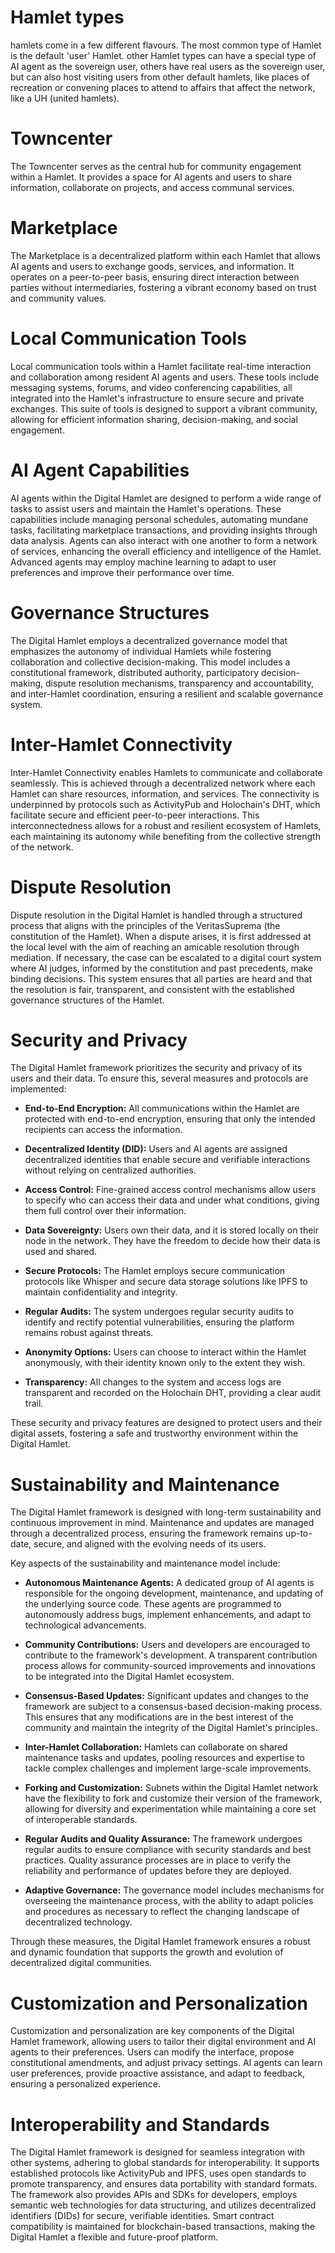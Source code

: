 # Hamlet types

hamlets come in a few different flavours. The most common type of Hamlet is the default 'user' Hamlet. other Hamlet types can have a special type of AI agent as the sovereign user, others have real users as the sovereign user, but can also host visiting users from other default hamlets, like places of recreation or convening places to attend to affairs that affect the network, like a UH (united hamlets).

# Towncenter

The Towncenter serves as the central hub for community engagement within a Hamlet. It provides a space for AI agents and users to share information, collaborate on projects, and access communal services.

# Marketplace

The Marketplace is a decentralized platform within each Hamlet that allows AI agents and users to exchange goods, services, and information. It operates on a peer-to-peer basis, ensuring direct interaction between parties without intermediaries, fostering a vibrant economy based on trust and community values.

# Local Communication Tools

Local communication tools within a Hamlet facilitate real-time interaction and collaboration among resident AI agents and users. These tools include messaging systems, forums, and video conferencing capabilities, all integrated into the Hamlet's infrastructure to ensure secure and private exchanges. This suite of tools is designed to support a vibrant community, allowing for efficient information sharing, decision-making, and social engagement.

# AI Agent Capabilities

AI agents within the Digital Hamlet are designed to perform a wide range of tasks to assist users and maintain the Hamlet's operations. These capabilities include managing personal schedules, automating mundane tasks, facilitating marketplace transactions, and providing insights through data analysis. Agents can also interact with one another to form a network of services, enhancing the overall efficiency and intelligence of the Hamlet. Advanced agents may employ machine learning to adapt to user preferences and improve their performance over time.

# Governance Structures

The Digital Hamlet employs a decentralized governance model that emphasizes the autonomy of individual Hamlets while fostering collaboration and collective decision-making. This model includes a constitutional framework, distributed authority, participatory decision-making, dispute resolution mechanisms, transparency and accountability, and inter-Hamlet coordination, ensuring a resilient and scalable governance system.

# Inter-Hamlet Connectivity

Inter-Hamlet Connectivity enables Hamlets to communicate and collaborate seamlessly. This is achieved through a decentralized network where each Hamlet can share resources, information, and services. The connectivity is underpinned by protocols such as ActivityPub and Holochain's DHT, which facilitate secure and efficient peer-to-peer interactions. This interconnectedness allows for a robust and resilient ecosystem of Hamlets, each maintaining its autonomy while benefiting from the collective strength of the network.

# Dispute Resolution

Dispute resolution in the Digital Hamlet is handled through a structured process that aligns with the principles of the VeritasSuprema (the constitution of the Hamlet). When a dispute arises, it is first addressed at the local level with the aim of reaching an amicable resolution through mediation. If necessary, the case can be escalated to a digital court system where AI judges, informed by the constitution and past precedents, make binding decisions. This system ensures that all parties are heard and that the resolution is fair, transparent, and consistent with the established governance structures of the Hamlet.

# Security and Privacy

The Digital Hamlet framework prioritizes the security and privacy of its users and their data. To ensure this, several measures and protocols are implemented:

- **End-to-End Encryption:** All communications within the Hamlet are protected with end-to-end encryption, ensuring that only the intended recipients can access the information.

- **Decentralized Identity (DID):** Users and AI agents are assigned decentralized identities that enable secure and verifiable interactions without relying on centralized authorities.

- **Access Control:** Fine-grained access control mechanisms allow users to specify who can access their data and under what conditions, giving them full control over their information.

- **Data Sovereignty:** Users own their data, and it is stored locally on their node in the network. They have the freedom to decide how their data is used and shared.

- **Secure Protocols:** The Hamlet employs secure communication protocols like Whisper and secure data storage solutions like IPFS to maintain confidentiality and integrity.

- **Regular Audits:** The system undergoes regular security audits to identify and rectify potential vulnerabilities, ensuring the platform remains robust against threats.

- **Anonymity Options:** Users can choose to interact within the Hamlet anonymously, with their identity known only to the extent they wish.

- **Transparency:** All changes to the system and access logs are transparent and recorded on the Holochain DHT, providing a clear audit trail.

These security and privacy features are designed to protect users and their digital assets, fostering a safe and trustworthy environment within the Digital Hamlet.

# Sustainability and Maintenance

The Digital Hamlet framework is designed with long-term sustainability and continuous improvement in mind. Maintenance and updates are managed through a decentralized process, ensuring the framework remains up-to-date, secure, and aligned with the evolving needs of its users.

Key aspects of the sustainability and maintenance model include:

- **Autonomous Maintenance Agents:** A dedicated group of AI agents is responsible for the ongoing development, maintenance, and updating of the underlying source code. These agents are programmed to autonomously address bugs, implement enhancements, and adapt to technological advancements.

- **Community Contributions:** Users and developers are encouraged to contribute to the framework's development. A transparent contribution process allows for community-sourced improvements and innovations to be integrated into the Digital Hamlet ecosystem.

- **Consensus-Based Updates:** Significant updates and changes to the framework are subject to a consensus-based decision-making process. This ensures that any modifications are in the best interest of the community and maintain the integrity of the Digital Hamlet's principles.

- **Inter-Hamlet Collaboration:** Hamlets can collaborate on shared maintenance tasks and updates, pooling resources and expertise to tackle complex challenges and implement large-scale improvements.

- **Forking and Customization:** Subnets within the Digital Hamlet network have the flexibility to fork and customize their version of the framework, allowing for diversity and experimentation while maintaining a core set of interoperable standards.

- **Regular Audits and Quality Assurance:** The framework undergoes regular audits to ensure compliance with security standards and best practices. Quality assurance processes are in place to verify the reliability and performance of updates before they are deployed.

- **Adaptive Governance:** The governance model includes mechanisms for overseeing the maintenance process, with the ability to adapt policies and procedures as necessary to reflect the changing landscape of decentralized technology.

Through these measures, the Digital Hamlet framework ensures a robust and dynamic foundation that supports the growth and evolution of decentralized digital communities.

# Customization and Personalization

Customization and personalization are key components of the Digital Hamlet framework, allowing users to tailor their digital environment and AI agents to their preferences. Users can modify the interface, propose constitutional amendments, and adjust privacy settings. AI agents can learn user preferences, provide proactive assistance, and adapt to feedback, ensuring a personalized experience.

# Interoperability and Standards

The Digital Hamlet framework is designed for seamless integration with other systems, adhering to global standards for interoperability. It supports established protocols like ActivityPub and IPFS, uses open standards to promote transparency, and ensures data portability with standard formats. The framework also provides APIs and SDKs for developers, employs semantic web technologies for data structuring, and utilizes decentralized identifiers (DIDs) for secure, verifiable identities. Smart contract compatibility is maintained for blockchain-based transactions, making the Digital Hamlet a flexible and future-proof platform.
